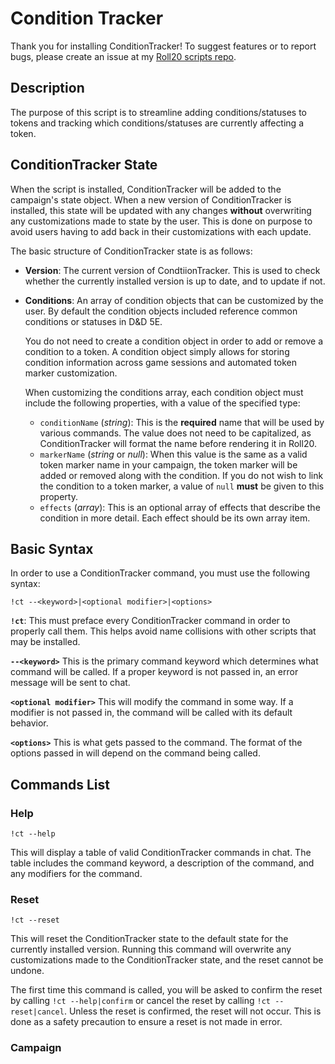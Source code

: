 # Condition Tracker

Thank you for installing ConditionTracker! To suggest features or to report bugs, please create an issue at my [Roll20 scripts repo](https://github.com/thatblindgeye/roll20_scripts).

## Description

The purpose of this script is to streamline adding conditions/statuses to tokens and tracking which conditions/statuses are currently affecting a token.

## ConditionTracker State

When the script is installed, ConditionTracker will be added to the campaign's state object. When a new version of ConditionTracker is installed, this state will be updated with any changes **without** overwriting any customizations made to state by the user. This is done on purpose to avoid users having to add back in their customizations with each update.

The basic structure of ConditionTracker state is as follows:

- **Version**: The current version of CondtiionTracker. This is used to check whether the currently installed version is up to date, and to update if not.
- **Conditions**: An array of condition objects that can be customized by the user. By default the condition objects included reference common conditions or statuses in D&D 5E.

  You do not need to create a condition object in order to add or remove a condition to a token. A condition object simply allows for storing condition information across game sessions and automated token marker customization.

  When customizing the conditions array, each condition object must include the following properties, with a value of the specified type:

  - `conditionName` (_string_): This is the **required** name that will be used by various commands. The value does not need to be capitalized, as ConditionTracker will format the name before rendering it in Roll20.
  - `markerName` (_string_ or _null_): When this value is the same as a valid token marker name in your campaign, the token marker will be added or removed along with the condition. If you do not wish to link the condition to a token marker, a value of `null` **must** be given to this property.
  - `effects` (_array_): This is an optional array of effects that describe the condition in more detail. Each effect should be its own array item.

## Basic Syntax

In order to use a ConditionTracker command, you must use the following syntax:

`!ct --<keyword>|<optional modifier>|<options>`

**`!ct`**: This must preface every ConditionTracker command in order to properly call them. This helps avoid name collisions with other scripts that may be installed.

**`--<keyword>`** This is the primary command keyword which determines what command will be called. If a proper keyword is not passed in, an error message will be sent to chat.

**`<optional modifier>`** This will modify the command in some way. If a modifier is not passed in, the command will be called with its default behavior.

**`<options>`** This is what gets passed to the command. The format of the options passed in will depend on the command being called.

## Commands List

### Help

`!ct --help`

This will display a table of valid ConditionTracker commands in chat. The table includes the command keyword, a description of the command, and any modifiers for the command.

### Reset

`!ct --reset`

This will reset the ConditionTracker state to the default state for the currently installed version. Running this command will overwrite any customizations made to the ConditionTracker state, and the reset cannot be undone.

The first time this command is called, you will be asked to confirm the reset by calling `!ct --help|confirm` or cancel the reset by calling `!ct --reset|cancel`. Unless the reset is confirmed, the reset will not occur. This is done as a safety precaution to ensure a reset is not made in error.

### Campaign

